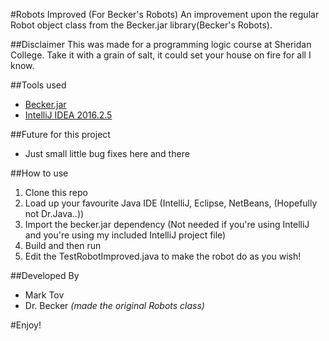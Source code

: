#Robots Improved (For Becker's Robots)
An improvement upon the regular Robot object class from the Becker.jar library(Becker's Robots).

##Disclaimer
This was made for a programming logic course at Sheridan College. Take it with a grain of salt, it could set your house on fire for all I know.

##Tools used
- [Becker.jar](http://www.learningwithrobots.com/index.html)
- [IntelliJ IDEA 2016.2.5](https://www.jetbrains.com/idea/)

##Future for this project
- Just small little bug fixes here and there

##How to use
1. Clone this repo
2. Load up your favourite Java IDE (IntelliJ, Eclipse, NetBeans, (Hopefully not Dr.Java..))
3. Import the becker.jar dependency (Not needed if you're using IntelliJ and you're using my included IntelliJ project file)
4. Build and then run
5. Edit the TestRobotImproved.java to make the robot do as you wish!

##Developed By
- Mark Tov
- Dr. Becker *(made the original Robots class)*

#Enjoy!